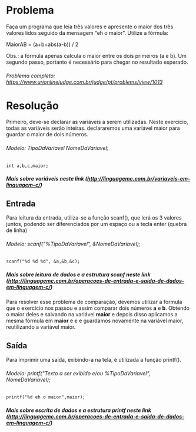 # Problema

Faça um programa que leia três valores e apresente o maior dos três valores lidos seguido da mensagem “eh o maior”. Utilize a fórmula:

MaiorAB = (a+b+abs(a-b)) / 2

Obs.: a fórmula apenas calcula o maior entre os dois primeiros (a e b). Um segundo passo, portanto é necessário para chegar no resultado esperado.

###### Problema completo: https://www.urionlinejudge.com.br/judge/pt/problems/view/1013

# Resolução

Primeiro, deve-se declarar as variáveis a serem utilizadas. Neste exercício, todas as variáveis serão inteiras. declararemos uma variável maior para guardar o maior de dois números. 

###### Modelo: TipoDaVariavel NomeDaVariavel;

	int a,b,c,maior;

##### Mais sobre variáveis neste link (http://linguagemc.com.br/variaveis-em-linguagem-c/)

## Entrada

Para leitura da entrada, utiliza-se a função scanf(), que lerá os 3 valores juntos, podendo ser diferenciados por um espaço ou a tecla enter (quebra de linha)

###### Modelo: scanf("%TipoDaVariavel", &NomeDaVariavel);

	scanf("%d %d %d", &a,&b,&c);

##### Mais sobre leitura de dados e a estrutura scanf neste link (http://linguagemc.com.br/operacoes-de-entrada-e-saida-de-dados-em-linguagem-c/)

Para resolver esse problema de comparação, devemos utilizar a formula que o exercício nos passou e assim comparar dois números **a** e **b**. Obtendo o maior deles e salvando na variável **maior** e depois disso aplicamos a mesma fórmula em **maior** e **c** e guardamos novamente na variável maior, reutilizando a variável maior.

## Saída

Para imprimir uma saída, exibindo-a na tela, é utilizada a função printf().
###### Modelo: printf("Texto a ser exibido e/ou %TipoDaVariavel", NomeDaVariavel);
	
	printf("%d eh o maior",maior);

##### Mais sobre escrita de dados e a estrutura printf neste link (http://linguagemc.com.br/operacoes-de-entrada-e-saida-de-dados-em-linguagem-c/)
